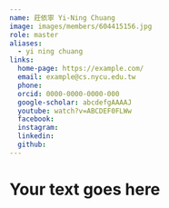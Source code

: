 ```yaml
---
name: 莊依寧 Yi-Ning Chuang 
image: images/members/604415156.jpg 
role: master
aliases:
  - yi ning chuang
links:
  home-page: https://example.com/
  email: example@cs.nycu.edu.tw
  phone: 
  orcid: 0000-0000-0000-000
  google-scholar: abcdefgAAAAJ
  youtube: watch?v=ABCDEF0FLWw
  facebook:
  instagram:
  linkedin:
  github:
---
```

# Your text goes here
